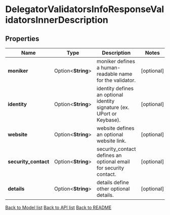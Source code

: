 # DelegatorValidatorsInfoResponseValidatorsInnerDescription

## Properties

Name | Type | Description | Notes
------------ | ------------- | ------------- | -------------
**moniker** | Option<**String**> | moniker defines a human-readable name for the validator. | [optional]
**identity** | Option<**String**> | identity defines an optional identity signature (ex. UPort or Keybase). | [optional]
**website** | Option<**String**> | website defines an optional website link. | [optional]
**security_contact** | Option<**String**> | security_contact defines an optional email for security contact. | [optional]
**details** | Option<**String**> | details define other optional details. | [optional]

[Back to Model list](../README.md#documentation-for-models) [Back to API list](../README.md#documentation-for-api-endpoints) [Back to README](../README.md)


